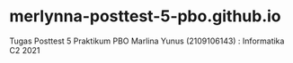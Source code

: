 # merlynna-posttest-5-pbo.github.io
Tugas Posttest 5 Praktikum PBO
Marlina Yunus (2109106143) : Informatika C2 2021
